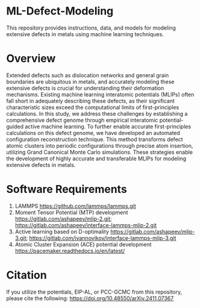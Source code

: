 # ML-Defect-Modeling
This repository provides instructions, data, and models for modeling extensive defects in metals using machine learning techniques.
# Overview
Extended defects such as dislocation networks and general grain boundaries are ubiquitous in metals, and accurately modeling these extensive defects is crucial for understanding their deformation mechanisms. Existing machine learning interatomic potentials (MLIPs) often fall short in adequately describing these defects, as their significant characteristic sizes exceed the computational limits of first-principles calculations. In this study, we address these challenges by establishing a comprehensive defect genome through empirical interatomic potential-guided active machine learning. To further enable accurate first-principles calculations on this defect genome, we have developed an automated configuration reconstruction technique. This method transforms defect atomic clusters into periodic configurations through precise atom insertion, utilizing Grand Canonical Monte Carlo simulations. These strategies enable the development of highly accurate and transferable MLIPs for modeling extensive defects in metals.
# Software Requirements
1. LAMMPS https://github.com/lammps/lammps.git
2. Moment Tensor Potential (MTP) development
   https://gitlab.com/ashapeev/mlip-2.git;   
   https://gitlab.com/ashapeev/interface-lammps-mlip-2.git
3. Active learning based on D-optimality
   https://gitlab.com/ashapeev/mlip-3.git;
   https://gitlab.com/ivannovikov/interface-lammps-mlip-3.git
4. Atomic Cluster Expansion (ACE) potential development
   https://pacemaker.readthedocs.io/en/latest/

# Citation
If you utilize the potentials, EIP-AL, or PCC-GCMC from this repository, please cite the following:
https://doi.org/10.48550/arXiv.2411.07367
